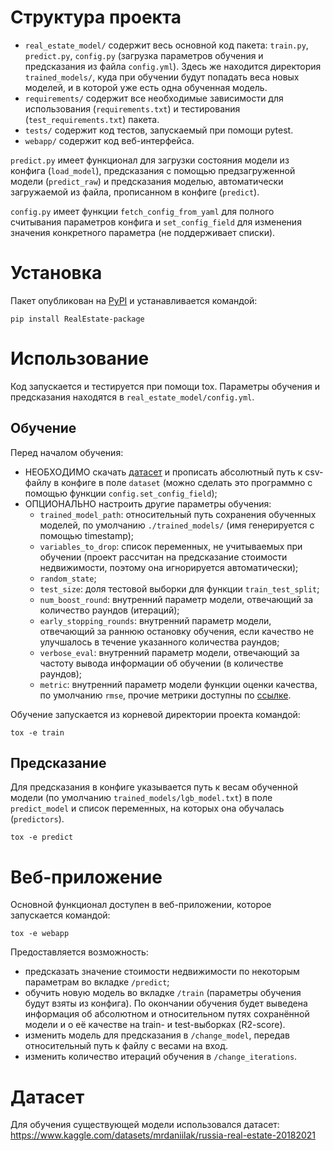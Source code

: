 # Структура проекта

- `real_estate_model/` содержит весь основной код пакета: `train.py`, `predict.py`, `config.py` (загрузка параметров обучения и предсказания из файла `config.yml`). Здесь же находится директория `trained_models/`, куда при обучении будут попадать веса новых моделей, и в которой уже есть одна обученная модель.
- `requirements/` содержит все необходимые зависимости для использования (`requirements.txt`) и тестирования (`test_requirements.txt`) пакета.
- `tests/` содержит код тестов, запускаемый при помощи pytest.
- `webapp/` содержит код веб-интерфейса.

`predict.py` имеет функционал для загрузки состояния модели из конфига (`load_model`), предсказания с помощью предзагруженной модели (`predict_raw`) и предсказания моделью, автоматически загружаемой из файла, прописанном в конфиге (`predict`).

`config.py` имеет функции `fetch_config_from_yaml` для полного считывания параметров конфига и `set_config_field` для изменения значения конкретного параметра (не поддерживает списки).


# Установка

Пакет опубликован на [PyPI](https://pypi.org/project/RealEstate-package/) и устанавливается командой:

```
pip install RealEstate-package
```


# Использование

Код запускается и тестируется при помощи tox. Параметры обучения и предсказания находятся в `real_estate_model/config.yml`.


## Обучение

Перед началом обучения:

- НЕОБХОДИМО скачать [датасет](https://www.kaggle.com/datasets/mrdaniilak/russia-real-estate-20182021) и прописать абсолютный путь к csv-файлу в конфиге в поле `dataset` (можно сделать это программно с помощью функции `config.set_config_field`);
- ОПЦИОНАЛЬНО настроить другие параметры обучения:
    + `trained_model_path`: относительный путь сохранения обученных моделей, по умолчанию `./trained_models/` (имя генерируется с помощью timestamp);
    + `variables_to_drop`: список переменных, не учитываемых при обучении (проект рассчитан на предсказание стоимости недвижимости, поэтому она игнорируется автоматически);
    + `random_state`;
    + `test_size`: доля тестовой выборки для функции `train_test_split`;
    + `num_boost_round`: внутренний параметр модели, отвечающий за количество раундов (итераций);
    + `early_stopping_rounds`: внутренний параметр модели, отвечающий за раннюю остановку обучения, если качество не улучшалось в течение указанного количества раундов;
    + `verbose_eval`: внутренний параметр модели, отвечающий за частоту вывода информации об обучении (в количестве раундов);
    + `metric`: внутренний параметр модели функции оценки качества, по умолчанию `rmse`, прочие метрики доступны по [ссылке](https://lightgbm.readthedocs.io/en/latest/Parameters.html#metric).

Обучение запускается из корневой директории проекта командой:

```
tox -e train
```


## Предсказание

Для предсказания в конфиге указывается путь к весам обученной модели (по умолчанию `trained_models/lgb_model.txt`) в поле `predict_model` и список переменных, на которых она обучалась (`predictors`).

```
tox -e predict
```


# Веб-приложение

Основной функционал доступен в веб-приложении, которое запускается командой:

```
tox -e webapp
```

Предоставляется возможность:
- предсказать значение стоимости недвижимости по некоторым параметрам во вкладке `/predict`;
- обучить новую модель во вкладке `/train` (параметры обучения будут взяты из конфига). По окончании обучения будет выведена информация об абсолютном и относительном путях сохранённой модели и о её качестве на train- и test-выборках (R2-score).
- изменить модель для предсказания в `/change_model`, передав относительный путь к файлу с весами на вход.
- изменить количество итераций обучения в `/change_iterations`.


# Датасет

Для обучения существующей модели использовался датасет:
https://www.kaggle.com/datasets/mrdaniilak/russia-real-estate-20182021
